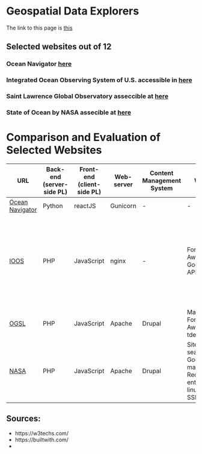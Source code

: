 
# Geospatial Data Explorers

The link to this page is [this](https://hmarvi.github.io/index.html)

## Selected websites out of 12

### Ocean Navigator [here](http://navigator.oceansdata.ca/public/)
### Integrated Ocean Observing System of U.S. accessible in [here](https://sensors.ioos.us/#map)
### Saint Lawrence Global Observatory asseccible at [here](https://test-www.ogsl.ca/en)
### State of Ocean by NASA assecible at [here](https://podaac-tools.jpl.nasa.gov/soto/#b=BlueMarble_ShadedRelief_Bathymetry&l=GHRSST_L4_MUR_Sea_Surface_Temperature(la=true),MODIS_Aqua_CorrectedReflectance_TrueColor,MODIS_Aqua_Chlorophyll_A,jpl_l4_mur_ssta___ssta___36000_x_18000___daynight&ve=-225,-54.0859375,-10,54.0859375&pl=false&pb=false&d=2019-11-29&ao=false&as=2019-11-22&ae=2019-11-29&asz=1/day&afr=500&tlr=days)


<h1>Comparison and Evaluation of Selected Websites</h1>


<table >
   <thead>
  <tr>
 <th >URL</th>
 <th >Back-end (server-side PL)</th>
 <th >Front-end (client-side PL)</th>
 <th >Web-server</th>
 <th >Content Management System</th>
 <th >Widget</th>
 <th >OS and severs</th>
 <th >Framework</th>
 <th >Web-hosting provider</th>
 <th >Content delivery network </th>
 <th >Analytics and tracking  </th>
 <th >mapping </th>
 <th >image file formats </th>
 <th >JS libraries </th>
  <th >Other technologies </th>
    <th >Evaluation </th>
  </tr>
      </thead>
  <tbody>
  <tr>
  <td > <a href="http://navigator.oceansdata.ca/public/">Ocean Navigator </a></td>
 <td > Python</td>
 <td >reactJS</td>
 <td >Gunicorn </td>
 <td >-</td>
 <td >-</td>
 <td >-</td>
 <td >-</td>
 <td >-</td>
 <td >StackPath BootstrapCDN</td>
 <td >- </td>
 <td >OpenLayers </td>
 <td >PNG</td>
 <td >JQuery </td>
  <td >- </td>
  <td >- </td>
  </tr>
  <tr>
  <td><a href="https://sensors.ioos.us/#map">IOOS</a> </td>
  <td >PHP</td>
 <td >JavaScript</td>
 <td >nginx </td>
 <td >-</td>
 <td >Font Awesome, Google Font API</td>
 <td >-</td>
 <td >CExpressJS</td>
 <td >Amazon</td>
 <td >GStatic Google Static Content Usage Statistics </td>
 <td >- </td>
 <td >Leaflet</td>
 <td >Not sure! (xhr request??!)</td>
 <td >Backbone.js, Marionette, underscore, D3, Hogan  </td>
  <td > Node.Js's frame work (ExpressJs)</td>
  <td >est among these. Works both with hovering and clicking (sp less data is rendered on the fly). I like the hegxagons. </td>
  </tr>
 <tr>
 <td><a href="https://test-www.ogsl.ca/octo/?mapextent=-7347086.392356057,6621293.722740165,5">OGSL</a> </td>
 <td >PHP</td>
 <td >JavaScript</td>
 <td >Apache</td>
 <td >Drupal</td>
 <td >MailChimp, Font Awesome, tdemePunch </td>
 <td >-</td>
 <td >-</td>
 <td >-</td>
 <td >-</td>
 <td >-</td>
 <td >- </td>
 <td >PNG, JPEG, bmp </td>
 <td >Hammer, JQuery, utilJS, Onion,JS,CommonJS </td>
  <td >OWL Carousel </td>
  <td >-</td>
  </tr>
  
  <tr>
 <td><a href="https://podaac-tools.jpl.nasa.gov/soto">NASA</a> </td>
 <td >PHP</td>
 <td >JavaScript</td>
 <td >Apache</td>
 <td >Drupal</td>
 <td >Sitelinks search box , Google tag manager  | Red Hat enterprise linux, Open SSL </td>
 <td >Amazon</td>
 <td >-</td>
 <td >Amazon cloud front</td>
 <td >CrazyEgg </td>
 <td >Leaflet</td>
 <td >Content Cell </td>
 <td >image file formats </td>
 <td >Jhtml5shiv, Modernizr, jQuery, jQuery once,  jQuery UI, jQuery UI Tabs, Tablesorter</td>
  <td >-</td>
  <td >-</td>
  </tr>
  </tbody>
</table>

<h2>Sources: </h2>
<ul>
 <li> https://w3techs.com/ </li>
<li>https://builtwith.com/ <li>
</ul>

